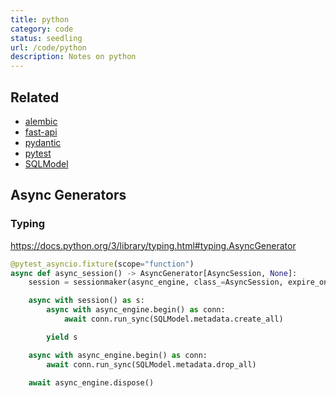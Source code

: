 ```yaml
---
title: python
category: code
status: seedling
url: /code/python
description: Notes on python
---
```


## Related

- [alembic](/code/python/alembic.md)
- [fast-api](/code/python/fast-api.md)
- [pydantic](/code/python/pydantic.md)
- [pytest](/code/python/pytest.md)
- [SQLModel](/code/python/sql-model.md)

## Async Generators

### Typing

https://docs.python.org/3/library/typing.html#typing.AsyncGenerator

```python
@pytest_asyncio.fixture(scope="function")
async def async_session() -> AsyncGenerator[AsyncSession, None]:
    session = sessionmaker(async_engine, class_=AsyncSession, expire_on_commit=False)

    async with session() as s:
        async with async_engine.begin() as conn:
            await conn.run_sync(SQLModel.metadata.create_all)

        yield s

    async with async_engine.begin() as conn:
        await conn.run_sync(SQLModel.metadata.drop_all)

    await async_engine.dispose()
```